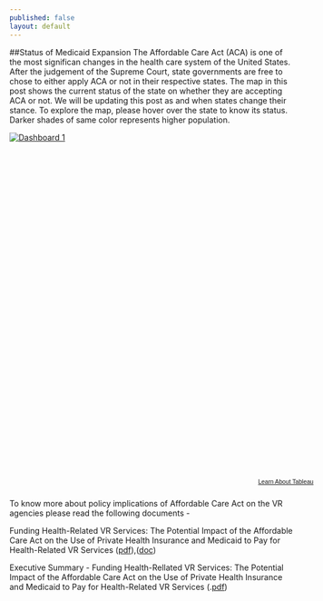 ```yaml
---
published: false
layout: default
---
```


##Status of Medicaid Expansion
The Affordable Care Act (ACA) is one of the most significan changes in the health care system of the United States. After the judgement of the Supreme Court, state governments are free to chose to either apply ACA or not in their respective states.
The map in this post shows the current status of the state on whether they are accepting ACA or not. We will be updating this post as and when states change their stance.
To explore the map, please hover over the state to know its status. Darker shades of same color represents higher population. 

<script type="text/javascript" src="http://public.tableausoftware.com/javascripts/api/viz_v1.js"></script><div class="tableauPlaceholder" style="width:544px; height:609px;"><noscript><a href="#"><img alt="Dashboard 1 " src="http:&#47;&#47;public.tableausoftware.com&#47;static&#47;images&#47;Me&#47;Medicaid_Expansion&#47;Dashboard1&#47;1_rss.png" style="border: none" /></a></noscript><object class="tableauViz" width="544" height="609" style="display:none;"><param name="host_url" value="http%3A%2F%2Fpublic.tableausoftware.com%2F" /><param name="site_root" value="" /><param name="name" value="Medicaid_Expansion&#47;Dashboard1" /><param name="tabs" value="no" /><param name="toolbar" value="yes" /><param name="static_image" value="http:&#47;&#47;public.tableausoftware.com&#47;static&#47;images&#47;Me&#47;Medicaid_Expansion&#47;Dashboard1&#47;1.png" /><param name="animate_transition" value="yes" /><param name="display_static_image" value="yes" /><param name="display_spinner" value="yes" /><param name="display_overlay" value="yes" /><param name="display_count" value="yes" /></object></div><div style="width:544px;height:22px;padding:0px 10px 0px 0px;color:black;font:normal 8pt verdana,helvetica,arial,sans-serif;"><div style="float:right; padding-right:8px;"><a href="http://www.tableausoftware.com/public/about-tableau-products?ref=http://public.tableausoftware.com/views/Medicaid_Expansion/Dashboard1" target="_blank">Learn About Tableau</a></div></div>

To know more about policy implications of Affordable Care Act on the VR agencies please read the following documents - 

Funding Health-Related VR Services: The Potential Impact of the Affordable Care Act on the Use of Private Health Insurance and Medicaid to Pay for Health-Related VR Services ([pdf](http://vr-rrtc.org/sites/vr-rrtc.org/files/Silverstein%20ACA_VR.pdf "Impact of A.C.A on the use of private health insurance and Medicaid")),([doc](http://vr-rrtc.org/sites/vr-rrtc.org/files/Silverstein%20ACA_VR.doc "Doc file for the impact of A.C.A on the use of private health insurance and medicaid"))

Executive Summary - Funding Health-Rellated VR Services: The Potential Impact of the Affordable Care Act on the Use of Private Health Insurance and Medicaid to Pay for Health-Related VR Services (.[pdf](http://vr-rrtc.org/sites/vr-rrtc.org/files/docs/Executive_Summary_ACA.pdf "P.D.F link for the document"))
